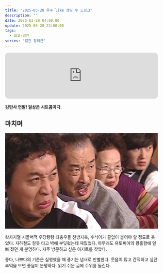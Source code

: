 ```yaml
---
title: "2025-03-28 우주 like 섬띵 투 드링크"
description: ""
date: 2025-03-28 04:00:00
update: 2025-03-28 22:00:00
tags:
  - 회고/일간
series: "일간 장태근" 
---
```


<iframe style="border-radius:12px" src="https://open.spotify.com/embed/track/1jaxahszmrHF1WG2HdYXaD?utm_source=generator" width="100%" height="152" frameBorder="0" allowfullscreen="" allow="autoplay; clipboard-write; encrypted-media; fullscreen; picture-in-picture" loading="lazy"></iframe>

**감탄사 연발! 일상은 시트콤이다.**

## 마치며

![<출처: 거침없이 하이킥!>](high-kick!.jpg)

왁자지껄 시끌벅적 우당탕탕 좌충우돌 천방지축, 수식어가 끝없이 붙어야 할 정도로 웃었다. 지하철도 잘못 타고 벽에 부딪혔는데 재밌었다. 아무래도 유토피아의 황홀함에 얼빠 졌던 게 분명하다. 자주 방문하고 싶은 아지트를 찾았다.

좋다, 나쁘다의 기준은 실행했을 때 풍기는 냄새로 판별한다. 웃음이 많고 간직하고 싶던 추억을 보면 좋음이 분명하다. 읽기 쉬운 글에 주위를 돌린다.